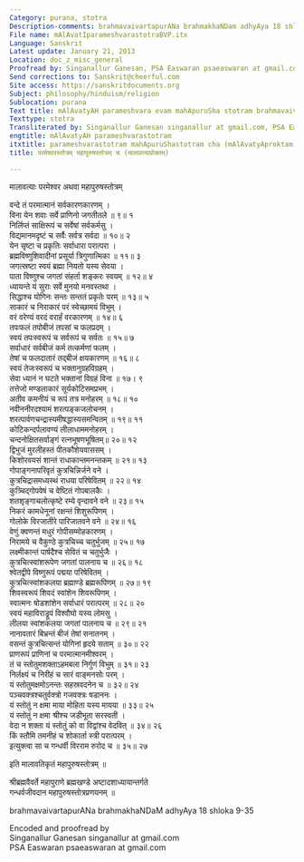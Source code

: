 ```yaml
---
Category: purana, stotra
Description-comments: brahmavaivartapurANa brahmakhaNDam adhyAya 18 shloka 9-34
File name: mAlAvatIparameshvarastotraBVP.itx
Language: Sanskrit
Latest update: January 21, 2013
Location: doc_z_misc_general
Proofread by: Singanallur Ganesan, PSA Easwaran psaeaswaran at gmail.com
Send corrections to: Sanskrit@cheerful.com
Site access: https://sanskritdocuments.org
Subject: philosophy/hinduism/religion
Sublocation: purana
Text title: mAlAvatyAH parameshvara evam mahApuruSha stotram brahmavaivartapurANAntargatam
Texttype: stotra
Transliterated by: Singanallur Ganesan singanallur at gmail.com, PSA Easwaran
engtitle: mAlAvatyAH parameshvarastotram
itxtitle: parameshvarastotram mahApuruShastotram cha (mAlAvatyAproktam)
title: परमेश्वरस्तोत्रम् महापुरुषस्तोत्रम् च (मालावत्याप्रोक्तम्)

---
```

  
 मालावत्याः परमेश्वर अथवा महापुरुषस्तोत्रम्   
  
वन्दे तं परमात्मानं सर्वकारणकारणम् ।  
विना येन शवाः सर्वे प्राणिनो जगतीतले ॥ ९॥ १  
निर्लिप्तं साक्षिरूपं च सर्वेषां सर्वकर्मसु ।  
विद्यमानमदृष्टं च सर्वैः सर्वत्र सर्वदा ॥ १०॥ २  
येन सृष्टा च प्रकृतिः सर्वाधारा परात्परा ।  
ब्रह्मविष्णुशिवादीनां प्रसूर्या त्रिगुणात्मिका ॥ ११॥ ३  
जगत्स्रष्टा स्वयं ब्रह्मा नियतो यस्य सेवया ।  
पाता विष्णुश्च जगतां संहर्ता शङ्करः स्वयम् ॥ १२॥ ४  
ध्यायन्ते यं सुराः सर्वे मुनयो मनवस्तथा ।  
सिद्धाश्च योगिनः सन्तः सन्ततं प्रकृतेः परम् ॥ १३॥ ५  
साकारं च निराकारं परं स्वेच्छामयं विभुम् ।  
वरं वरेण्यं वरदं वरार्हं वरकारणम् ॥ १४॥ ६  
तपःफलं तपोबीजं तपसां च फलप्रदम् ।  
स्वयं तपःस्वरूपं च सर्वरूपं च सर्वतः ॥ १५॥ ७  
सर्वाधारं सर्वबीजं कर्म तत्कर्मणां फलम् ।  
तेषां च फलदातारं तद्बीजं क्षयकारणम् ॥ १६॥ ८  
स्वयं तेजःस्वरूपं च भक्तानुग्रहविग्रहम् ।  
सेवा ध्यानं न घटते भक्तानां विग्रहं विना ॥ १७। ९  
तत्तेजो मण्डलाकारं सूर्यकोटिसमप्रभम् ।  
अतीव कमनीयं च रूपं तत्र मनोहरम् ॥ १८॥ १०  
नवीननीरदश्यामं शरत्पङ्कजलोचनम् ।  
शरत्पार्वणचन्द्रास्यमीषद्धास्यसमन्वितम् ॥ १९॥ ११  
कोटिकन्दर्पलावण्यं लीलाधाममनोहरम् ।  
चन्दनोक्षितसर्वाङ्गं रत्नभूषणभूषितम्॥ २०॥ १२  
द्विभुजं मुरलीहस्तं पीतकौशेयवाससम् ।  
किशोरवयसं शान्तं राधाकान्तमनन्तकम् ॥ २१॥ १३  
गोपाङ्गनापरिवृतं कुत्रचिन्निर्जने वने ।  
कुत्रचिद्रासमध्यस्थं राधया परिषेवितम् ॥ २२॥ १४  
कुत्र्चिद्गोपवेषं च वेष्टितं गोपबालकैः ।  
शतशृङ्गाचलोत्कृष्टे रम्ये वृन्दावने वने ॥ २३॥ १५  
निकरं कामधेनूनां रक्षन्तं शिशुरूपिणम् ।  
गोलोके विरजातीरे पारिजातवने वने ॥ २४॥ १६  
वेणुं क्वणन्तं मधुरं गोपीसम्मोहकारणम् ।  
निरामये च वैकुण्ठे कुत्रचिच्च चतुर्भुजम् ॥ २५॥ १७  
लक्ष्मीकान्तं पार्षदैश्च सेवितं च चतुर्भुजैः ।  
कुत्रचित्स्वांशरूपेण जगतां पालनाय च ॥ २६॥ १८  
श्वेतद्वीपे विष्णुरूपं पद्मया परिषेवितम् ।  
कुत्रचित्स्वांशकलया ब्रह्माण्डे ब्रह्मरूपिणम् ॥ २७॥ १९  
शिवस्वरूपं शिवदं स्वांशेन शिवरूपिणम् ।  
स्वात्मनः षोडशांशेन सर्वाधारं परात्परम् ॥ २८॥ २०  
स्वयं महाविराड्रूपं विश्वौघो यस्य लोमसु ।  
लीलया स्वांशकलया जगतां पालनाय च ॥ २९॥ २१  
नानावतारं बिभ्रन्तं बीजं तेषां सनातनम् ।  
वसन्तं कुत्रचित्सन्तं योगिनां हृदये सताम् ॥ ३०॥ २२  
प्राणरूपं प्राणिनां च परमात्मानमीश्वरम् ।  
तं च स्तोतुमशक्ताऽहमबला निर्गुणं विभुम् ॥ ३१॥ २३  
निर्लक्ष्यं च निरीहं च सारं वाङ्मनसोः परम् ।  
यं स्तोतुमक्षमोऽनन्तः सहस्रवदनेन च ॥ ३२॥ २४  
पञ्चवक्त्रश्चतुर्वक्त्रो गजवक्त्रः षडाननः ।  
यं स्तोतुं न क्षमा माया मोहिता यस्य मायया ॥ ३३॥ २५  
यं स्तोतुं न क्षमा श्रीश्च जडीभूता सरस्वती ।  
वेदा न शक्ता यं स्तोतुं को वा विद्वांश्च वेदवित् ॥ ३४॥ २६  
किं स्तौमि तमनीहं च शोकार्ता स्त्री परात्परम् ।  
इत्युक्त्वा सा च गन्धर्वी विरराम रुरोद च ॥ ३५॥ २७  
  
इति मालावतिकृतं महापुरुषस्तोत्रम् ॥  
  
श्रीब्रह्मवैवर्ते महापुराणे ब्रह्मखण्डे अष्टादशाध्यायान्तर्गते  
गन्धर्वजीवदान महापुरुषस्तोत्रप्रणयनम् ॥  
  
  
brahmavaivartapurANa brahmakhaNDaM adhyAya 18 shloka 9-35  
  
Encoded and proofread by  
Singanallur Ganesan singanallur at gmail.com  
PSA Easwaran psaeaswaran at gmail.com  
  
